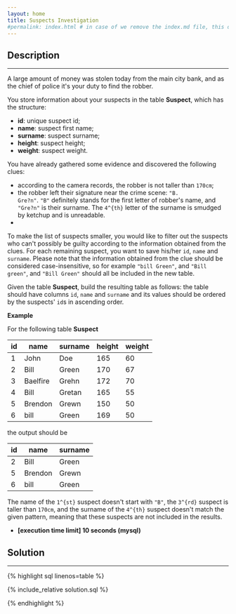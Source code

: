 ```yaml
---
layout: home
title: Suspects Investigation
#permalink: index.html # in case of we remove the index.md file, this doc will be the index page
---
```


<div class="row">
<div class="columnStmt" markdown="1">

## Description

---

A large amount of money was stolen today from the main city bank, and as the chief of police it's your duty to find the robber.

You store information about your suspects in the table **Suspect**, which has the structure:

- **id**: unique suspect id;
- **name**: suspect first name;
- **surname**: suspect surname;
- **height**: suspect height;
- **weight**: suspect weight.

You have already gathered some evidence and discovered the following clues:

- according to the camera records, the robber is not taller than <code>170cm</code>;
- the robber left their signature near the crime scene: <code>"B. Gre?n"</code>. <code>"B"</code> definitely stands for the first letter of robber's name, and <code>"Gre?n"</code> is their surname. The <code type='math/tex'>4^{th}</code> letter of the surname is smudged by ketchup and is unreadable.
-

To make the list of suspects smaller, you would like to filter out the suspects who can't possibly be guilty according to the information obtained from the clues. For each remaining suspect, you want to save his/her <code>id</code>, <code>name</code> and <code>surname</code>. Please note that the information obtained from the clue should be considered case-insensitive, so for example <code>"bill Green"</code>, and <code>"Bill green"</code>, and <code>"Bill Green"</code> should all be included in the new table.

Given the table **Suspect**, build the resulting table as follows: the table should have columns <code>id</code>, <code>name</code> and <code>surname</code> and its values should be ordered by the suspects' <code>id</code>s in ascending order.

**Example**

For the following table **Suspect**

| id  | name     | surname | height | weight |
| --- | -------- | ------- | ------ | ------ |
| 1   | John     | Doe     | 165    | 60     |
| 2   | Bill     | Green   | 170    | 67     |
| 3   | Baelfire | Grehn   | 172    | 70     |
| 4   | Bill     | Gretan  | 165    | 55     |
| 5   | Brendon  | Grewn   | 150    | 50     |
| 6   | bill     | Green   | 169    | 50     |

the output should be

| id  | name    | surname |
| --- | ------- | ------- |
| 2   | Bill    | Green   |
| 5   | Brendon | Grewn   |
| 6   | bill    | Green   |

The name of the <code type='math/tex'>1^{st}</code> suspect doesn't start with <code>"B"</code>, the <code type='math/tex'>3^{rd}</code> suspect is taller than <code>170cm</code>, and the surname of the <code type='math/tex'>4^{th}</code> suspect doesn't match the given pattern, meaning that these suspects are not included in the results.

- **[execution time limit] 10 seconds (mysql)**

</div>
<div class="columnSol" markdown="1">

## Solution

---

{% highlight sql linenos=table %}

{% include_relative solution.sql %}

{% endhighlight %}

</div>
</div>
